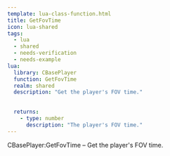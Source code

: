 ```yaml
---
template: lua-class-function.html
title: GetFovTime
icon: lua-shared
tags:
  - lua
  - shared
  - needs-verification
  - needs-example
lua:
  library: CBasePlayer
  function: GetFovTime
  realm: shared
  description: "Get the player's FOV time."
  
  
  returns:
    - type: number
      description: "The player's FOV time."
---
```


<div class="lua__search__keywords">
CBasePlayer:GetFovTime &#x2013; Get the player's FOV time.
</div>
